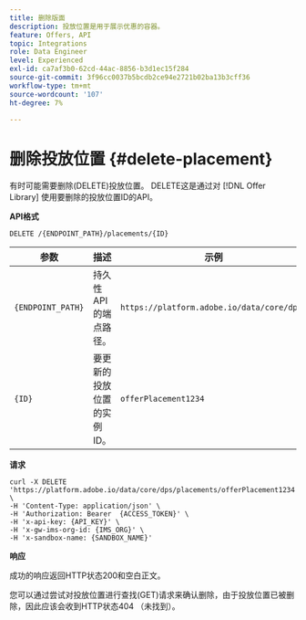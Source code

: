 ```yaml
---
title: 删除版面
description: 投放位置是用于展示优惠的容器。
feature: Offers, API
topic: Integrations
role: Data Engineer
level: Experienced
exl-id: ca7af3b0-62cd-44ac-8856-b3d1ec15f284
source-git-commit: 3f96cc0037b5bcdb2ce94e2721b02ba13b3cff36
workflow-type: tm+mt
source-wordcount: '107'
ht-degree: 7%

---
```


# 删除投放位置 {#delete-placement}

有时可能需要删除(DELETE)投放位置。 DELETE这是通过对 [!DNL Offer Library] 使用要删除的投放位置ID的API。

**API格式**

```http
DELETE /{ENDPOINT_PATH}/placements/{ID}
```

| 参数 | 描述 | 示例 |
| --------- | ----------- | ------- |
| `{ENDPOINT_PATH}` | 持久性API的端点路径。 | `https://platform.adobe.io/data/core/dps/` |
| `{ID}` | 要更新的投放位置的实例ID。 | `offerPlacement1234` |

**请求**

```shell
curl -X DELETE 'https://platform.adobe.io/data/core/dps/placements/offerPlacement1234' \
-H 'Content-Type: application/json' \
-H 'Authorization: Bearer  {ACCESS_TOKEN}' \
-H 'x-api-key: {API_KEY}' \
-H 'x-gw-ims-org-id: {IMS_ORG}' \
-H 'x-sandbox-name: {SANDBOX_NAME}'
```

**响应**

成功的响应返回HTTP状态200和空白正文。

您可以通过尝试对投放位置进行查找(GET)请求来确认删除，由于投放位置已被删除，因此应该会收到HTTP状态404 （未找到）。

